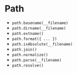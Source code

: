 # Path

- `path.basename(__filename)`
- `path.dirname(__filename)`
- `path.extname()`
- `path.format({ ... })`
- `path.isAbsolute(__filename)`
- `path.join()`
- `path.normalize()`
- `path.parse(__filename)`
- `path.resolve()`
